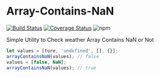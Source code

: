 # Array-Contains-NaN

[![Build Status](https://travis-ci.org/al-chaudhari/array-contains-nan.svg?branch=master)](https://travis-ci.org/al-chaudhari/array-contains-nan)
[![Coverage Status](https://coveralls.io/repos/github/al-chaudhari/array-contains-nan/badge.svg?branch=master)](https://coveralls.io/github/al-chaudhari/array-contains-nan?branch=master)
![npm](https://img.shields.io/npm/v/arraycontainsnan)

Simple Utility to Check weather Array Contains NaN or Not

```javascript
let values = [ture, 'undefined', [], {}];
arrayContainsNaN(values); // false
values = [false, NaN];
arrayContainsNaN(values); // true
```
